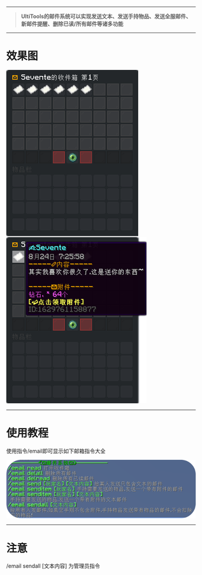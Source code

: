 
---

> **UltiTools的邮件系统可以实现发送文本、发送手持物品、发送全服邮件、新邮件提醒、删除已读/所有邮件等诸多功能**

---

# 效果图

![](/assets/邮箱1.png)         ![](/assets/邮箱2.png)

---

# 使用教程

使用指令/email即可显示如下邮箱指令大全

![](/assets/邮件指令大全.png)

---

# 注意

/email sendall \[文本内容\] 为管理员指令

